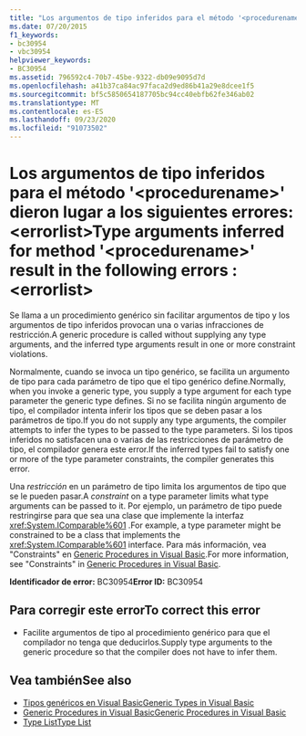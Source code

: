 ```yaml
---
title: "Los argumentos de tipo inferidos para el método '<procedurename>' dieron lugar a los siguientes errores: <errorlist>"
ms.date: 07/20/2015
f1_keywords:
- bc30954
- vbc30954
helpviewer_keywords:
- BC30954
ms.assetid: 796592c4-70b7-45be-9322-db09e9095d7d
ms.openlocfilehash: a41b37ca84ac97faca2d9ed86b41a29e8dcee1f5
ms.sourcegitcommit: bf5c5850654187705bc94cc40ebfb62fe346ab02
ms.translationtype: MT
ms.contentlocale: es-ES
ms.lasthandoff: 09/23/2020
ms.locfileid: "91073502"
---
```

# <a name="type-arguments-inferred-for-method-procedurename-result-in-the-following-errors-errorlist"></a><span data-ttu-id="d3491-102">Los argumentos de tipo inferidos para el método '\<procedurename>' dieron lugar a los siguientes errores: \<errorlist></span><span class="sxs-lookup"><span data-stu-id="d3491-102">Type arguments inferred for method '\<procedurename>' result in the following errors :\<errorlist></span></span>

<span data-ttu-id="d3491-103">Se llama a un procedimiento genérico sin facilitar argumentos de tipo y los argumentos de tipo inferidos provocan una o varias infracciones de restricción.</span><span class="sxs-lookup"><span data-stu-id="d3491-103">A generic procedure is called without supplying any type arguments, and the inferred type arguments result in one or more constraint violations.</span></span>  
  
 <span data-ttu-id="d3491-104">Normalmente, cuando se invoca un tipo genérico, se facilita un argumento de tipo para cada parámetro de tipo que el tipo genérico define.</span><span class="sxs-lookup"><span data-stu-id="d3491-104">Normally, when you invoke a generic type, you supply a type argument for each type parameter the generic type defines.</span></span> <span data-ttu-id="d3491-105">Si no se facilita ningún argumento de tipo, el compilador intenta inferir los tipos que se deben pasar a los parámetros de tipo.</span><span class="sxs-lookup"><span data-stu-id="d3491-105">If you do not supply any type arguments, the compiler attempts to infer the types to be passed to the type parameters.</span></span> <span data-ttu-id="d3491-106">Si los tipos inferidos no satisfacen una o varias de las restricciones de parámetro de tipo, el compilador genera este error.</span><span class="sxs-lookup"><span data-stu-id="d3491-106">If the inferred types fail to satisfy one or more of the type parameter constraints, the compiler generates this error.</span></span>  
  
 <span data-ttu-id="d3491-107">Una *restricción* en un parámetro de tipo limita los argumentos de tipo que se le pueden pasar.</span><span class="sxs-lookup"><span data-stu-id="d3491-107">A *constraint* on a type parameter limits what type arguments can be passed to it.</span></span> <span data-ttu-id="d3491-108">Por ejemplo, un parámetro de tipo puede restringirse para que sea una clase que implemente la interfaz <xref:System.IComparable%601> .</span><span class="sxs-lookup"><span data-stu-id="d3491-108">For example, a type parameter might be constrained to be a class that implements the <xref:System.IComparable%601> interface.</span></span> <span data-ttu-id="d3491-109">Para más información, vea "Constraints" en [Generic Procedures in Visual Basic](../programming-guide/language-features/data-types/generic-procedures.md).</span><span class="sxs-lookup"><span data-stu-id="d3491-109">For more information, see "Constraints" in [Generic Procedures in Visual Basic](../programming-guide/language-features/data-types/generic-procedures.md).</span></span>  
  
 <span data-ttu-id="d3491-110">**Identificador de error:** BC30954</span><span class="sxs-lookup"><span data-stu-id="d3491-110">**Error ID:** BC30954</span></span>  
  
## <a name="to-correct-this-error"></a><span data-ttu-id="d3491-111">Para corregir este error</span><span class="sxs-lookup"><span data-stu-id="d3491-111">To correct this error</span></span>  
  
- <span data-ttu-id="d3491-112">Facilite argumentos de tipo al procedimiento genérico para que el compilador no tenga que deducirlos.</span><span class="sxs-lookup"><span data-stu-id="d3491-112">Supply type arguments to the generic procedure so that the compiler does not have to infer them.</span></span>  
  
## <a name="see-also"></a><span data-ttu-id="d3491-113">Vea también</span><span class="sxs-lookup"><span data-stu-id="d3491-113">See also</span></span>

- [<span data-ttu-id="d3491-114">Tipos genéricos en Visual Basic</span><span class="sxs-lookup"><span data-stu-id="d3491-114">Generic Types in Visual Basic</span></span>](../programming-guide/language-features/data-types/generic-types.md)
- [<span data-ttu-id="d3491-115">Generic Procedures in Visual Basic</span><span class="sxs-lookup"><span data-stu-id="d3491-115">Generic Procedures in Visual Basic</span></span>](../programming-guide/language-features/data-types/generic-procedures.md)
- [<span data-ttu-id="d3491-116">Type List</span><span class="sxs-lookup"><span data-stu-id="d3491-116">Type List</span></span>](../language-reference/statements/type-list.md)
